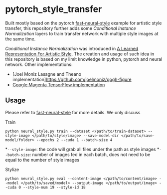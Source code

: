 # pytorch_style_transfer

Built mostly based on the pytorch [fast-neural-style](https://github.com/pytorch/examples/tree/master/fast_neural_style) example for artistic style transfer, this repository further adds some *Conditional Instance Normalization* layers to train transfer network with multiple style images at the same time. 

*Conditional Instance Normalization* was introduced in [A Learned Representation For Artistic Style](https://arxiv.org/abs/1610.07629). The creation and usage of such idea in this repository is based on my limit knowledge in python, pytorch and neural network. Other implementations:
* [Joel Moniz Lasagne and Theano implementation]https://github.com/joelmoniz/gogh-figure
* [Google Magenta TensorFlow implementation](https://github.com/tensorflow/magenta/tree/master/magenta/models/image_stylization)

## Usage

Please refer to [fast-neural-style](https://github.com/pytorch/examples/tree/master/fast_neural_style) for more details. We only discuss 

Train
```
python neural_style.py train --dataset </path/to/train-dataset> --style-image </path/to/style/image> --save-model-dir </path/to/save-model/folder> --epochs 2 --cuda 1 --batch-size 4
```
*`--style-image`: the code will grab all files under the path as style images
*`--batch-size`: number of images fed in each batch, does not need to be equal to the number of style images


Stylize 
```
python neural_style.py eval --content-image </path/to/content/image> --model </path/to/saved/model> --output-image </path/to/output/image> --cuda 0 --style-num 19 --style-id 18
```